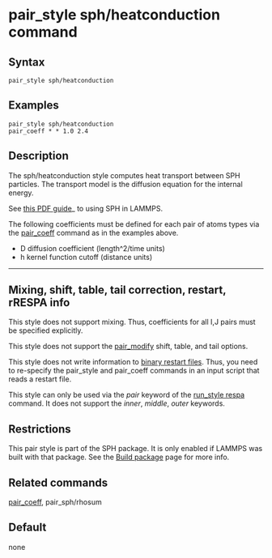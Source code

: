 # pair_style sph/heatconduction command

## Syntax

``` LAMMPS
pair_style sph/heatconduction
```

## Examples

``` LAMMPS
pair_style sph/heatconduction
pair_coeff * * 1.0 2.4
```

## Description

The sph/heatconduction style computes heat transport between SPH
particles. The transport model is the diffusion equation for the
internal energy.

See [this PDF guide](PDF/SPH_LAMMPS_userguide.pdf)\_ to using SPH in
LAMMPS.

The following coefficients must be defined for each pair of atoms types
via the [pair_coeff](pair_coeff) command as in the examples above.

-   D diffusion coefficient (length\^2/time units)
-   h kernel function cutoff (distance units)

------------------------------------------------------------------------

## Mixing, shift, table, tail correction, restart, rRESPA info

This style does not support mixing. Thus, coefficients for all I,J pairs
must be specified explicitly.

This style does not support the [pair_modify](pair_modify) shift, table,
and tail options.

This style does not write information to [binary restart
files](restart). Thus, you need to re-specify the pair_style and
pair_coeff commands in an input script that reads a restart file.

This style can only be used via the *pair* keyword of the [run_style
respa](run_style) command. It does not support the *inner*, *middle*,
*outer* keywords.

## Restrictions

This pair style is part of the SPH package. It is only enabled if LAMMPS
was built with that package. See the [Build package](Build_package) page
for more info.

## Related commands

[pair_coeff](pair_coeff), pair_sph/rhosum

## Default

none
